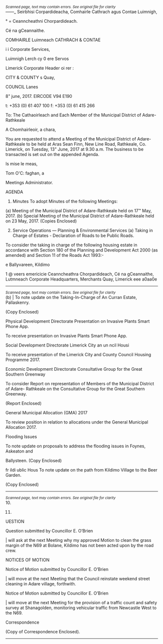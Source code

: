 *<small>Scanned page, text may contain errors. See original file for clarity</small>*  
——_ Seirbhisi Corpardideacha,
Comhairle Cathrach agus Contae Luimnigh,

° = Ceanncheathni Chorpardideach.

Cé na gCeannaithe.

COMHAIRLE Luimneach
CATHRACH & CONTAE

i i Corporate Services,

Luimnigh Lerch cy 0 ere Servos

Limerick Corporate Header oi rer :

CITY & COUNTY s Quay,

COUNCIL Lanes

8" june, 2017. EIRCODE V94 E190

t: +353 (0) 61 407 100
f: +353 (0) 61 415 266

To: The Cathaoirleach and Each Member of the Municipal District of Adare-Rathkeale

A Chomhairleoir, a chara,

You are requested to attend a Meeting of the Municipal District of Adare-Rathkeale to be held at
Aras Sean Finn, New Line Road, Rathkeale, Co. Limerick, on Tuesday, 13" June, 2017 at 9.30 a.m.
The business to be transacted is set out on the appended Agenda.

Is mise le meas,

Tom O'C: faghan, a

Meetings Administrator.

AGENDA

1. Minutes
To adopt Minutes of the following Meetings:

(a) Meeting of the Municipal District of Adare-Rathkeale held on 17™ May, 2017.
(b) Special Meeting of the Municipal District of Adare-Rathkeale held on 23 May, 2017.
(Copies Enclosed)

2. Service Operations — Planning & Environmental Services
(a) Taking in Charge of Estates - Declaration of Roads to be Public Roads.

To consider the taking in charge of the following housing estate in accordance with Section
180 of the Planning and Development Act 2000 (as amended) and Section 11 of the Roads
Act 1993:-

e Ballyvareen, Kildimo

1 @ veers emericicie
Ceanncheathra Chorpardideach, Cé na gCeannaithe, Lutmneach
Corporate Headquarters, Merchants Quay, Limerick eee a0aa0e

---
*<small>Scanned page, text may contain errors. See original file for clarity</small>*  
(b) | To note update on the Taking-In-Charge of An Curran Estate, Pallaskenry.

(Copy Enclosed)

Physical Development Directorate
Presentation on Invasive Plants Smart Phone App.

To receive presentation on Invasive Plants Smart Phone App.

Social Development Directorate
Limerick City an un ncil Housi

To receive presentation of the Limerick City and County Council Housing Programme 2017.

Economic Development Directorate
Consultative Group for the Great Southern Greenway

To consider Report on representation of Members of the Municipal District of Adare-
Rathkeale on the Consultative Group for the Great Southern Greenway.

(Report Enclosed)

General Municipal Allocation (GMA) 2017

To review position in relation to allocations under the General Municipal Allocation 2017.

Flooding Issues

To note update on proposals to address the flooding issues in Foynes, Askeaton and

Ballysteen.
(Copy Enclosed)

fr ildi ublic Hous
To note update on the path from Kildimo Village to the Beer Garden.

(Copy Enclosed)

---
*<small>Scanned page, text may contain errors. See original file for clarity</small>*  
10.

11.

UESTION

Question submitted by Councillor E. O’Brien

| will ask at the next Meeting why my approved Motion to clean the grass margin of the N69
at Bolane, Kildimo has not been acted upon by the road crew.

NOTICES OF MOTION

Notice of Motion submitted by Councillor E. O’Brien

| will move at the next Meeting that the Council reinstate weekend street cleaning in Adare
village, forthwith.

Notice of Motion submitted by Councillor E. O’Brien

| will move at the next Meeting for the provision of a traffic count and safety survey at
Shanagolden, monitoring vehicular traffic from Newcastle West to the N69.

Correspondence

(Copy of Correspondence Enclosed).

---
